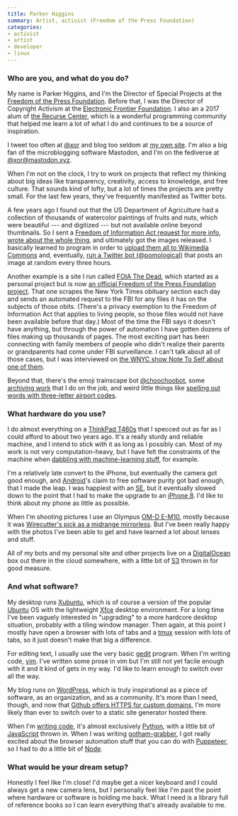 ```yaml
---
title: Parker Higgins
summary: Artist, activist (Freedom of the Press Foundation)
categories:
- activist
- artist
- developer
- linux
---
```


### Who are you, and what do you do?

My name is Parker Higgins, and I'm the Director of Special Projects at the [Freedom of the Press Foundation](https://freedom.press/ "A non-profit defending an open press."). Before that, I was the Director of Copyright Activism at the [Electronic Frontier Foundation](https://www.eff.org/ "A non-profit fighting for digital civil liberties."). I also an a 2017 alum of [the Recurse Center](https://www.recurse.com/ "A programming retreat in New York City."), which is a wonderful programming community that helped me learn a lot of what I do and continues to be a source of inspiration.

I tweet too often at [@xor](https://twitter.com/xor "Parker's Twitter account.") and blog too seldom at [my own site](https://parkerhiggins.net/ "Parker's website."). I'm also a big fan of the microblogging software Mastodon, and I'm on the fediverse at [@xor@mastodon.xyz](https://mastodon.xyz/@xor "Parker's Mastodon account.").

When I'm not on the clock, I try to work on projects that reflect my thinking about big ideas like transparency, creativity, access to knowledge, and free culture. That sounds kind of lofty, but a lot of times the projects are pretty small. For the last few years, they've frequently manifested as Twitter bots.

A few years ago I found out that the US Department of Agriculture had a collection of thousands of watercolor paintings of fruits and nuts, which were beautiful --- and digitized --- but not available online beyond thumbnails. So I sent a [Freedom of Information Act request for more info](https://www.muckrock.com/foi/united-states-of-america-10/pomological-library-costs-and-revenues-16335/ "Parker's Freedom of Information Act request regarding the Department of Agriculture's watercolour paintings."), [wrote about the whole thing](https://parkerhiggins.net/2015/04/us-government-release-7584-fruit-pictures/ "Parker's post about his request for info on the Department of Agriculture's watercolour paintings."), and ultimately got the images released. I basically learned to program in order to [upload them all to Wikimedia Commons](https://commons.wikimedia.org/wiki/Category:USDA_Pomological_Watercolors) and, eventually, [run a Twitter bot (@pomological)](https://twitter.com/pomological "Parker's Twitter bot showing the Department of Agriculture watercolour paintings.") that posts an image at random every three hours.

Another example is a site I run called [FOIA The Dead](https://foiathedead.org/ "Parker's project that requests FBI files on people recently listed in the New York Times obituary section."), which started as a personal project but is now [an official Freedom of the Press Foundation project](https://freedom.press/news/foia-dead-transparency-site-public-figures-are-dying-get/ "Parker's post about FOIA The Dead."). That one scrapes the New York Times obituary section each day and sends an automated request to the FBI for any files it has on the subjects of those obits. (There's a privacy exemption to the Freedom of Information Act that applies to living people, so those files would not have been available before that day.) Most of the time the FBI says it doesn't have anything, but through the power of automation I have gotten dozens of files making up thousands of pages. The most exciting part has been connecting with family members of people who didn't realize their parents or grandparents had come under FBI surveillance. I can't talk about all of those cases, but I was interviewed on [the WNYC show Note To Self about one of them](https://www.wnycstudios.org/story/foia-fbi-file/ "An interview with Parker on WYNC about his FOIA The Dead site.").

Beyond that, there's the emoji trainscape bot [@choochoobot](https://twitter.com/choochoobot "Parker's Twitter bot that shows emoji-based train landscapes."), some [archiving work](https://www.nytimes.com/2018/02/01/business/media/gawker-archives-press-freedom.html "A New York Times article about Parker's work preserving the contents of Gawker.") that I do on the job, and weird little things like [spelling out words with three-letter airport codes](https://www.atlasobscura.com/articles/how-many-words-can-you-make-with-airport-codes "An Atlas Obscura article about Parker's airport code word project.").

### What hardware do you use?

I do almost everything on a [ThinkPad T460s][thinkpad-t460s] that I specced out as far as I could afford to about two years ago. It's a really sturdy and reliable machine, and I intend to stick with it as long as I possibly can. Most of my work is not very computation-heavy, but I have felt the constraints of the machine when [dabbling with machine-learning stuff](https://twitter.com/xor/status/923685654973812736 "Parker's tweet about training a neural network on New York City dog names."), for example.

I'm a relatively late convert to the iPhone, but eventually the camera got good enough, and [Android][]'s claim to free software purity got bad enough, that I made the leap. I was happiest with an [SE][iphone-se], but it eventually slowed down to the point that I had to make the upgrade to an [iPhone 8][iphone-8]. I'd like to think about my phone as little as possible.

When I'm shooting pictures I use an Olympus [OM-D E-M10][om-d-e-m1-mark-ii], mostly because it was [Wirecutter's pick as a midrange mirrorless](https://thewirecutter.com/reviews/best-mirrorless-camera-under-1000/ "A Wirecutter article about mirrorless cameras."). But I've been really happy with the photos I've been able to get and have learned a lot about lenses and stuff.

All of my bots and my personal site and other projects live on a [DigitalOcean][] box out there in the cloud somewhere, with a little bit of [S3][] thrown in for good measure.

### And what software?

My desktop runs [Xubuntu][], which is of course a version of the popular [Ubuntu][] OS with the lightweight [Xfce][] desktop environment. For a long time I've been vaguely interested in "upgrading" to a more hardcore desktop situation, probably with a tiling window manager. Then again, at this point I mostly have open a browser with lots of tabs and a [tmux][] session with lots of tabs, so it just doesn't make that big a difference.

For editing text, I usually use the very basic [gedit][] program. When I'm writing code, [vim][]. I've written some prose in vim but I'm still not yet facile enough with it and it kind of gets in my way. I'd like to learn enough to switch over all the way.

My blog runs on [WordPress][], which is truly inspirational as a piece of software, as an organization, and as a community. It's more than I need, though, and now that [Github offers HTTPS for custom domains](https://blog.github.com/2018-05-01-github-pages-custom-domains-https/ "A GitHub weblog post about supporting HTTPS for custom domains."), I'm more likely than ever to switch over to a static site generator hosted there.

When I'm [writing code](https://github.com/thisisparker/ "Parker's GitHub account."), it's almost exclusively [Python][], with a little bit of [JavaScript][] thrown in. When I was writing [gotham-grabber][], I got really excited about the browser automation stuff that you can do with [Puppeteer][], so I had to do a little bit of [Node][node.js].

### What would be your dream setup?

Honestly I feel like I'm close! I'd maybe get a nicer keyboard and I could always get a new camera lens, but I personally feel like I'm past the point where hardware or software is holding me back. What I need is a library full of reference books so I can learn everything that's already available to me.

[android]: https://developers.google.com/android/?csw=1 "A mobile phone platform."
[digitalocean]: https://www.digitalocean.com/ "An SSD-based web hosting service."
[gedit]: https://wiki.gnome.org/Apps/Gedit "A text editor for GNOME."
[gotham-grabber]: https://github.com/freedomofpress/gotham-grabber "A set of archiving scripts for generating PDF files of particular websites."
[iphone-8]: https://en.wikipedia.org/wiki/IPhone_8 "A 4.7 inch smartphone."
[iphone-se]: https://en.wikipedia.org/wiki/IPhone_SE "A 4 inch smartphone."
[javascript]: https://en.wikipedia.org/wiki/JavaScript "An interpreted scripting language."
[node.js]: https://nodejs.org/en/ "A Javascript application platform."
[om-d-e-m1-mark-ii]: https://www.getolympus.com/us/en/e-m1-mark-ii.html "A 20 megapixel mirrorless camera."
[puppeteer]: https://github.com/GoogleChrome/puppeteer "A Node library for automating Chrome."
[python]: https://www.python.org/ "An interpreted scripting language."
[s3]: https://aws.amazon.com/s3/ "Cloud-based Internet storage magic."
[thinkpad-t460s]: https://www3.lenovo.com/us/en/laptops/thinkpad/thinkpad-t-series/ThinkPad-T460s/p/22TP2TT460S "A 14 inch PC laptop."
[tmux]: https://sourceforge.net/projects/tmux/ "A terminal multiplexer, similar to screen."
[ubuntu]: https://www.ubuntu.com/ "A Unix distribution."
[vim]: https://www.vim.org/ "A command-line text editor."
[wordpress]: https://wordpress.com/ "Weblog publishing software."
[xfce]: https://www.xfce.org/ "A lightweight UNIX-like desktop environment."
[xubuntu]: https://xubuntu.org/ "A lightweight version of the Ubuntu distribution."
